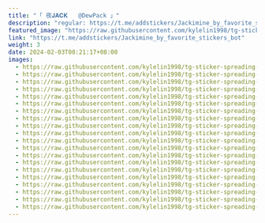 ```yaml
---
title: "「 夜𝐉𝐀𝐂𝐊   @DewPack 」"
description: "regular: https://t.me/addstickers/Jackimine_by_favorite_stickers_bot"
featured_image: "https://raw.githubusercontent.com/kylelin1998/tg-sticker-spreading-worldwide-images/main/img/e4bb61b4-c7f9-49a5-8143-08117e6af571.jpg"
link: "https://t.me/addstickers/Jackimine_by_favorite_stickers_bot"
weight: 3
date: 2024-02-03T08:21:17+08:00
images:
  - https://raw.githubusercontent.com/kylelin1998/tg-sticker-spreading-worldwide-images/main/img/e4bb61b4-c7f9-49a5-8143-08117e6af571.jpg
  - https://raw.githubusercontent.com/kylelin1998/tg-sticker-spreading-worldwide-images/main/img/27fe7486-8c01-470a-8799-d06d041a0d63.jpg
  - https://raw.githubusercontent.com/kylelin1998/tg-sticker-spreading-worldwide-images/main/img/185ba4d3-92b0-48b0-98d4-aee6baac34d0.jpg
  - https://raw.githubusercontent.com/kylelin1998/tg-sticker-spreading-worldwide-images/main/img/b49d55bb-cac7-4e2d-809d-8ed0cd693c27.jpg
  - https://raw.githubusercontent.com/kylelin1998/tg-sticker-spreading-worldwide-images/main/img/3c9d48a7-72b6-4c8d-8a2d-80b8da7df9db.jpg
  - https://raw.githubusercontent.com/kylelin1998/tg-sticker-spreading-worldwide-images/main/img/0adbb414-e730-499f-8cac-d412cc8bfc53.jpg
  - https://raw.githubusercontent.com/kylelin1998/tg-sticker-spreading-worldwide-images/main/img/0fdd03a8-c3c1-4fd5-8f0c-3980690b31aa.jpg
  - https://raw.githubusercontent.com/kylelin1998/tg-sticker-spreading-worldwide-images/main/img/ee05d32c-7936-4fbd-b553-43ad988588ac.jpg
  - https://raw.githubusercontent.com/kylelin1998/tg-sticker-spreading-worldwide-images/main/img/483a38f4-d463-4aa8-ba81-a7db431c2f54.jpg
  - https://raw.githubusercontent.com/kylelin1998/tg-sticker-spreading-worldwide-images/main/img/81340dc6-bc67-4f1e-bdb6-5895dc4ed415.jpg
  - https://raw.githubusercontent.com/kylelin1998/tg-sticker-spreading-worldwide-images/main/img/6631b257-810b-4a86-9dca-fe5af1347a3a.jpg
  - https://raw.githubusercontent.com/kylelin1998/tg-sticker-spreading-worldwide-images/main/img/e6f2968b-78e6-40de-901d-53a31abeba2a.jpg
  - https://raw.githubusercontent.com/kylelin1998/tg-sticker-spreading-worldwide-images/main/img/62b9a19c-e851-4738-8fad-ead3bb56ac64.jpg
  - https://raw.githubusercontent.com/kylelin1998/tg-sticker-spreading-worldwide-images/main/img/1579cbd8-d9df-4177-a535-be45e95c213f.jpg
  - https://raw.githubusercontent.com/kylelin1998/tg-sticker-spreading-worldwide-images/main/img/88643de7-da72-40e5-9e03-332c3b8cb4b4.jpg
  - https://raw.githubusercontent.com/kylelin1998/tg-sticker-spreading-worldwide-images/main/img/68691bbe-2693-4aa8-80bc-b096d9d6f523.jpg
  - https://raw.githubusercontent.com/kylelin1998/tg-sticker-spreading-worldwide-images/main/img/a6ce5573-7031-4245-b08c-5482969fe9c4.jpg
  - https://raw.githubusercontent.com/kylelin1998/tg-sticker-spreading-worldwide-images/main/img/3cd0aedf-4c51-4d04-83ab-d7c57d16dabc.jpg
  - https://raw.githubusercontent.com/kylelin1998/tg-sticker-spreading-worldwide-images/main/img/1be455ca-f962-4777-9d71-9a6beac99c75.jpg
  - https://raw.githubusercontent.com/kylelin1998/tg-sticker-spreading-worldwide-images/main/img/887944e2-3a11-445d-a27a-1d555b6dfed9.jpg
---
```

